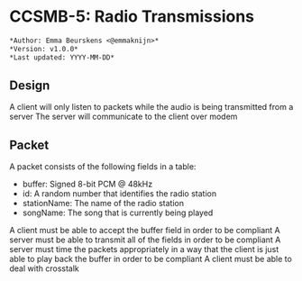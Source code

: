 # CCSMB-5: Radio Transmissions
```md
*Author: Emma Beurskens <@emmaknijn>*
*Version: v1.0.0*
*Last updated: YYYY-MM-DD*
```

## Design
A client will only listen to packets while the audio is being transmitted from a server
The server will communicate to the client over modem

## Packet
A packet consists of the following fields in a table:
- buffer: Signed 8-bit PCM @ 48kHz
- id: A random number that identifies the radio station
- stationName: The name of the radio station
- songName: The song that is currently being played

A client must be able to accept the buffer field in order to be compliant
A server must be able to transmit all of the fields in order to be compliant
A server must time the packets appropriately in a way that the client is just able to play back the buffer in order to be compliant
A client must be able to deal with crosstalk